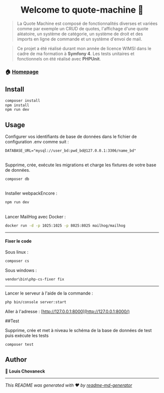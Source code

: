 
<h1 align="center">Welcome to quote-machine 👋</h1>
<p>
</p>

> La Quote Machine est composé de fonctionnalités diverses et variées comme par exemple un CRUD de quotes, l'affichage d'une quote aléatoire, un système de catégorie, un système de droit et des imports en ligne de commande et un système d'envoi de mail. 

> Ce projet a été réalisé durant mon année de licence WIMSI dans le cadre de ma formation à **Symfony 4**. Les tests unitaires et fonctionnels on été réalisé avec **PHPUnit**.

### 🏠 [Homepage](/)

## Install

```sh
composer install
npm install
npm run dev
```

## Usage
Configurer vos identifiants de base de données dans le fichier de configuration .env comme suit :
```env
DATABASE_URL="mysql://user_bd:pwd_bd@127.0.0.1:3306/name_bd"
```
<br>
Supprime, crée, exécute les migrations et charge les fixtures de votre base de données.

```env
composer db
```
<br>
Installer webpackEncore :

```sh
npm run dev
```
<br>
Lancer MailHog avec Docker :
 
```sh
docker run -d -p 1025:1025 -p 8025:8025 mailhog/mailhog
```
<hr>
<h4>Fixer le code</h4>

Sous linux :

```sh
composer cs
```
Sous windows : 
```sh
vendor\bin\php-cs-fixer fix
```
<hr>

Lancer le serveur à l'aide de la commande :
```sh
php bin/console server:start
```

Aller à l'adresse : [http://127.0.0.1:8000](http://127.0.0.1:8000/)

##Test

Supprime, crée et met à niveau le schéma de la base de données de test puis exécute les tests
```sh
composer test
```
## Author

👤 **Louis Chovaneck**




***
_This README was generated with ❤️ by [readme-md-generator](https://github.com/kefranabg/readme-md-generator)_

